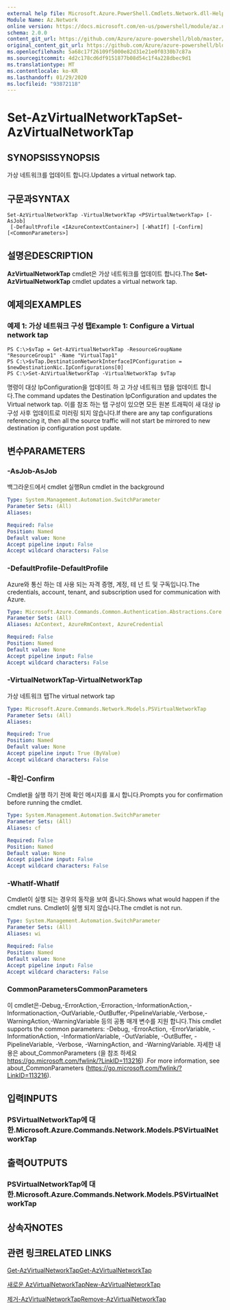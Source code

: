 ```yaml
---
external help file: Microsoft.Azure.PowerShell.Cmdlets.Network.dll-Help.xml
Module Name: Az.Network
online version: https://docs.microsoft.com/en-us/powershell/module/az.network/set-azvirtualnetworktap
schema: 2.0.0
content_git_url: https://github.com/Azure/azure-powershell/blob/master/src/Network/Network/help/Set-AzVirtualNetworkTap.md
original_content_git_url: https://github.com/Azure/azure-powershell/blob/master/src/Network/Network/help/Set-AzVirtualNetworkTap.md
ms.openlocfilehash: 5a68c17f26109f5000e82d31e21e0f0330b7c87a
ms.sourcegitcommit: 4d2c178cd6df9151877b08d54c1f4a228dbec9d1
ms.translationtype: MT
ms.contentlocale: ko-KR
ms.lasthandoff: 01/29/2020
ms.locfileid: "93872118"
---
```

# <span data-ttu-id="32f30-101">Set-AzVirtualNetworkTap</span><span class="sxs-lookup"><span data-stu-id="32f30-101">Set-AzVirtualNetworkTap</span></span>

## <span data-ttu-id="32f30-102">SYNOPSIS</span><span class="sxs-lookup"><span data-stu-id="32f30-102">SYNOPSIS</span></span>
<span data-ttu-id="32f30-103">가상 네트워크를 업데이트 합니다.</span><span class="sxs-lookup"><span data-stu-id="32f30-103">Updates a virtual network tap.</span></span>

## <span data-ttu-id="32f30-104">구문과</span><span class="sxs-lookup"><span data-stu-id="32f30-104">SYNTAX</span></span>

```
Set-AzVirtualNetworkTap -VirtualNetworkTap <PSVirtualNetworkTap> [-AsJob]
 [-DefaultProfile <IAzureContextContainer>] [-WhatIf] [-Confirm] [<CommonParameters>]
```

## <span data-ttu-id="32f30-105">설명은</span><span class="sxs-lookup"><span data-stu-id="32f30-105">DESCRIPTION</span></span>
<span data-ttu-id="32f30-106">**AzVirtualNetworkTap** cmdlet은 가상 네트워크를 업데이트 합니다.</span><span class="sxs-lookup"><span data-stu-id="32f30-106">The **Set-AzVirtualNetworkTap** cmdlet updates a virtual network tap.</span></span>

## <span data-ttu-id="32f30-107">예제의</span><span class="sxs-lookup"><span data-stu-id="32f30-107">EXAMPLES</span></span>

### <span data-ttu-id="32f30-108">예제 1: 가상 네트워크 구성 탭</span><span class="sxs-lookup"><span data-stu-id="32f30-108">Example 1: Configure a Virtual network tap</span></span>
```
PS C:\>$vTap = Get-AzVirtualNetworkTap -ResourceGroupName "ResourceGroup1" -Name "VirtualTap1"
PS C:\>$vTap.DestinationNetworkInterfaceIPConfiguration = $newDestinationNic.IpConfigurations[0]
PS C:\>Set-AzVirtualNetworkTap -VirtualNetworkTap $vTap
```

<span data-ttu-id="32f30-109">명령이 대상 IpConfiguration을 업데이트 하 고 가상 네트워크 탭을 업데이트 합니다.</span><span class="sxs-lookup"><span data-stu-id="32f30-109">The command updates the Destination IpConfiguration and updates the Virtual network tap.</span></span>
<span data-ttu-id="32f30-110">이를 참조 하는 탭 구성이 있으면 모든 원본 트래픽이 새 대상 ip 구성 사후 업데이트로 미러링 되지 않습니다.</span><span class="sxs-lookup"><span data-stu-id="32f30-110">If there are any tap configurations referencing it, then all the source traffic will not start be mirrored to new destination ip configuration post update.</span></span>

## <span data-ttu-id="32f30-111">변수</span><span class="sxs-lookup"><span data-stu-id="32f30-111">PARAMETERS</span></span>

### <span data-ttu-id="32f30-112">-AsJob</span><span class="sxs-lookup"><span data-stu-id="32f30-112">-AsJob</span></span>
<span data-ttu-id="32f30-113">백그라운드에서 cmdlet 실행</span><span class="sxs-lookup"><span data-stu-id="32f30-113">Run cmdlet in the background</span></span>

```yaml
Type: System.Management.Automation.SwitchParameter
Parameter Sets: (All)
Aliases:

Required: False
Position: Named
Default value: None
Accept pipeline input: False
Accept wildcard characters: False
```

### <span data-ttu-id="32f30-114">-DefaultProfile</span><span class="sxs-lookup"><span data-stu-id="32f30-114">-DefaultProfile</span></span>
<span data-ttu-id="32f30-115">Azure와 통신 하는 데 사용 되는 자격 증명, 계정, 테 넌 트 및 구독입니다.</span><span class="sxs-lookup"><span data-stu-id="32f30-115">The credentials, account, tenant, and subscription used for communication with Azure.</span></span>

```yaml
Type: Microsoft.Azure.Commands.Common.Authentication.Abstractions.Core.IAzureContextContainer
Parameter Sets: (All)
Aliases: AzContext, AzureRmContext, AzureCredential

Required: False
Position: Named
Default value: None
Accept pipeline input: False
Accept wildcard characters: False
```

### <span data-ttu-id="32f30-116">-VirtualNetworkTap</span><span class="sxs-lookup"><span data-stu-id="32f30-116">-VirtualNetworkTap</span></span>
<span data-ttu-id="32f30-117">가상 네트워크 탭</span><span class="sxs-lookup"><span data-stu-id="32f30-117">The virtual network tap</span></span>

```yaml
Type: Microsoft.Azure.Commands.Network.Models.PSVirtualNetworkTap
Parameter Sets: (All)
Aliases:

Required: True
Position: Named
Default value: None
Accept pipeline input: True (ByValue)
Accept wildcard characters: False
```

### <span data-ttu-id="32f30-118">-확인</span><span class="sxs-lookup"><span data-stu-id="32f30-118">-Confirm</span></span>
<span data-ttu-id="32f30-119">Cmdlet을 실행 하기 전에 확인 메시지를 표시 합니다.</span><span class="sxs-lookup"><span data-stu-id="32f30-119">Prompts you for confirmation before running the cmdlet.</span></span>

```yaml
Type: System.Management.Automation.SwitchParameter
Parameter Sets: (All)
Aliases: cf

Required: False
Position: Named
Default value: None
Accept pipeline input: False
Accept wildcard characters: False
```

### <span data-ttu-id="32f30-120">-WhatIf</span><span class="sxs-lookup"><span data-stu-id="32f30-120">-WhatIf</span></span>
<span data-ttu-id="32f30-121">Cmdlet이 실행 되는 경우의 동작을 보여 줍니다.</span><span class="sxs-lookup"><span data-stu-id="32f30-121">Shows what would happen if the cmdlet runs.</span></span>
<span data-ttu-id="32f30-122">Cmdlet이 실행 되지 않습니다.</span><span class="sxs-lookup"><span data-stu-id="32f30-122">The cmdlet is not run.</span></span>

```yaml
Type: System.Management.Automation.SwitchParameter
Parameter Sets: (All)
Aliases: wi

Required: False
Position: Named
Default value: None
Accept pipeline input: False
Accept wildcard characters: False
```

### <span data-ttu-id="32f30-123">CommonParameters</span><span class="sxs-lookup"><span data-stu-id="32f30-123">CommonParameters</span></span>
<span data-ttu-id="32f30-124">이 cmdlet은-Debug,-ErrorAction,-Erroraction,-InformationAction,-Informationaction,-OutVariable,-OutBuffer,-PipelineVariable,-Verbose,-WarningAction,-WarningVariable 등의 공통 매개 변수를 지원 합니다.</span><span class="sxs-lookup"><span data-stu-id="32f30-124">This cmdlet supports the common parameters: -Debug, -ErrorAction, -ErrorVariable, -InformationAction, -InformationVariable, -OutVariable, -OutBuffer, -PipelineVariable, -Verbose, -WarningAction, and -WarningVariable.</span></span> <span data-ttu-id="32f30-125">자세한 내용은 about_CommonParameters (을 참조 하세요 https://go.microsoft.com/fwlink/?LinkID=113216) .</span><span class="sxs-lookup"><span data-stu-id="32f30-125">For more information, see about_CommonParameters (https://go.microsoft.com/fwlink/?LinkID=113216).</span></span>

## <span data-ttu-id="32f30-126">입력</span><span class="sxs-lookup"><span data-stu-id="32f30-126">INPUTS</span></span>

### <span data-ttu-id="32f30-127">PSVirtualNetworkTap에 대 한.</span><span class="sxs-lookup"><span data-stu-id="32f30-127">Microsoft.Azure.Commands.Network.Models.PSVirtualNetworkTap</span></span>

## <span data-ttu-id="32f30-128">출력</span><span class="sxs-lookup"><span data-stu-id="32f30-128">OUTPUTS</span></span>

### <span data-ttu-id="32f30-129">PSVirtualNetworkTap에 대 한.</span><span class="sxs-lookup"><span data-stu-id="32f30-129">Microsoft.Azure.Commands.Network.Models.PSVirtualNetworkTap</span></span>

## <span data-ttu-id="32f30-130">상속자</span><span class="sxs-lookup"><span data-stu-id="32f30-130">NOTES</span></span>

## <span data-ttu-id="32f30-131">관련 링크</span><span class="sxs-lookup"><span data-stu-id="32f30-131">RELATED LINKS</span></span>

[<span data-ttu-id="32f30-132">Get-AzVirtualNetworkTap</span><span class="sxs-lookup"><span data-stu-id="32f30-132">Get-AzVirtualNetworkTap</span></span>](./Get-AzVirtualNetworkTap.md)

[<span data-ttu-id="32f30-133">새로운 AzVirtualNetworkTap</span><span class="sxs-lookup"><span data-stu-id="32f30-133">New-AzVirtualNetworkTap</span></span>](./New-AzVirtualNetworkTap.md)

[<span data-ttu-id="32f30-134">제거-AzVirtualNetworkTap</span><span class="sxs-lookup"><span data-stu-id="32f30-134">Remove-AzVirtualNetworkTap</span></span>](./Remove-AzVirtualNetworkTap.md)
